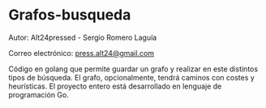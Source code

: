 # Grafos-busqueda
Autor: Alt24pressed - Sergio Romero Laguía

Correo electrónico: press.alt24@gmail.com

Código en golang que permite guardar un grafo y realizar en este distintos tipos de búsqueda. El grafo, opcionalmente, tendrá caminos con costes y heurísticas. El proyecto entero está desarrollado en lenguaje de programación Go.
